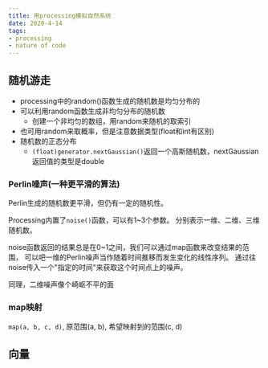 ```yaml
---
title: 用processing模拟自然系统
date: 2020-4-14
tags: 
- processing
- nature of code
---
```


## 随机游走

- processing中的random()函数生成的随机数是均匀分布的
- 可以利用random函数生成非均匀分布的随机数
    - 创建一个非均匀的数组，用random来随机的取索引
- 也可用random来取概率，但是注意数据类型(float和int有区别)
- 随机数的正态分布
    - `(float)generator.nextGaussian()`返回一个高斯随机数，nextGaussian返回值的类型是double


### Perlin噪声(一种更平滑的算法)

Perlin生成的随机数更平滑，但仍有一定的随机性。

Processing内置了`noise()`函数，可以有1~3个参数。
分别表示一维、二维、三维随机数。

noise函数返回的结果总是在0~1之间，我们可以通过map函数来改变结果的范围，
可以吧一维的Perlin噪声当作随着时间推移而发生变化的线性序列。
通过往noise传入一个"指定的时间"来获取这个时间点上的噪声。

同理，二维噪声像个崎岖不平的面


### map映射

`map(a, b, c, d)`, 原范围(a, b), 希望映射到的范围(c, d)


## 向量




